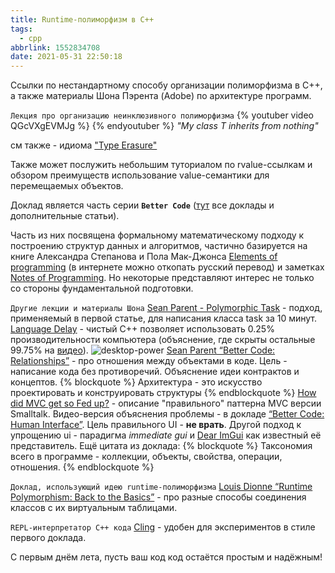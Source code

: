 ```yaml
---
title: Runtime-полиморфизм в C++
tags:
  - cpp
abbrlink: 1552834708
date: 2021-05-31 22:50:18
---
```

Ссылки по нестандартному способу организации полиморфизма в C++, а также материалы Шона Пэрента (Adobe) по архитектуре программ.
<!-- more -->

`Лекция про организацию неинклюзивного полиморфизма`
{% youtuber video QGcVXgEVMJg %}
{% endyoutuber %}
*"My class T inherits from nothing"*

см также - идиома ["Type Erasure"](https://en.wikibooks.org/wiki/More_C%2B%2B_Idioms/Type_Erasure)

Также может послужить небольшим туториалом по rvalue-ссылкам и обзором преимуществ использование value-семантики для перемещаемых объектов.

Доклад является часть серии **`Better Code`** ([тут](https://sean-parent.stlab.cc/papers-and-presentations/) все доклады и дополнительные статьи).

Часть из них посвящена формальному математическому подходу к построению структур данных и алгоритмов, частично базируется на книге Александра Степанова и Пола Мак-Джонса [Elements of programming](http://elementsofprogramming.com/) (в интернете можно откопать русский перевод) и заметках [Notes of Programming](http://stepanovpapers.com/notes.pdf). Но некоторые представляют интерес не только со стороны фундаментальной подготовки.

`Другие лекции и материалы Шона`
[Sean Parent - Polymorphic Task](https://youtu.be/2KGkcGtGVM4) - подход, применяемый в первой статье, для написания класса task за 10 минут.
[Language Delay](https://sean-parent.stlab.cc/presentations/2013-03-05-language-delay/language-delay.pdf) - чистый C++ позволяет использовать 0.25% производительности компьютера (объяснение, где скрыты остальные 99.75% на [видео](https://youtu.be/zULU6Hhp42w?t=938)).
![desktop-power](210531-cpp-dynamic-polymorphism/desktop_power.png)
[Sean Parent “Better Code: Relationships”](https://youtu.be/ejF6qqohp3M) - про отношения между объектами в коде. Цель - написание кода без противоречий. Объяснение идеи контрактов и концептов.
{% blockquote %}
Архитектура - это искусство проектировать и конструировать структуры
{% endblockquote %}
[How did MVC get so Fed up?]("https://stlab.cc/tips/about-mvc.html") - описание "правильного" паттерна MVC версии Smalltalk. Видео-версия объяснения проблемы - в докладе [“Better Code: Human Interface”](https://youtu.be/0WlJEz2wb8Y?t=877). Цель правильного UI - **не врать**. Другой подход к упрощению ui - парадигма *immediate gui* и [Dear ImGui](https://github.com/ocornut/imgui) как известный её представитель. Ещё цитата из доклада:
{% blockquote %}
Таксономия всего в программе - коллекции, объекты, свойства, операции, отношения.
{% endblockquote %}

`Доклад, использующий идею runtime-полиморфизма`
[Louis Dionne “Runtime Polymorphism: Back to the Basics”](https://youtu.be/gVGtNFg4ay0) - про разные способы соединения классов с их виртуальным таблицами.

`REPL-интерпретатор C++ кода`
[Cling](https://github.com/root-project/cling) - удобен для экспериментов в стиле первого доклада.

С первым днём лета, пусть ваш код код остаётся простым и надёжным!